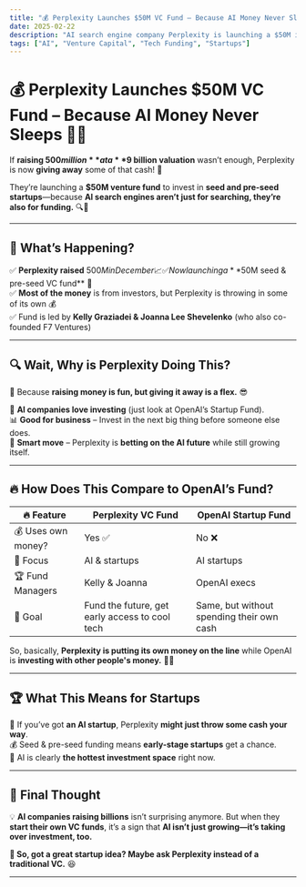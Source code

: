 ```yaml
---
title: "💰 Perplexity Launches $50M VC Fund – Because AI Money Never Sleeps 🤖💸"
date: 2025-02-22
description: "AI search engine company Perplexity is launching a $50M investment fund. Because why just raise money when you can also *give* money? 🤷‍♂️"
tags: ["AI", "Venture Capital", "Tech Funding", "Startups"]
---
```


# 💰 Perplexity Launches $50M VC Fund – Because AI Money Never Sleeps 🤖💸  

If **raising $500 million** at a **$9 billion valuation** wasn’t enough, Perplexity is now **giving away** some of that cash! 🤑  

They’re launching a **$50M venture fund** to invest in **seed and pre-seed startups**—because **AI search engines aren’t just for searching, they’re also for funding.** 🔍💸  

---

## 🧐 What’s Happening?  

✅ **Perplexity raised** $500M in December 📈  
✅ Now launching a **$50M seed & pre-seed VC fund** 🚀  
✅ **Most of the money** is from investors, but Perplexity is throwing in some of its own 💰  
✅ Fund is led by **Kelly Graziadei & Joanna Lee Shevelenko** (who also co-founded F7 Ventures)  

---

## 🔍 Wait, Why is Perplexity Doing This?  

📢 Because **raising money is fun, but giving it away is a flex.** 😎  

💼 **AI companies love investing** (just look at OpenAI’s Startup Fund).  
📊 **Good for business** – Invest in the next big thing before someone else does.  
🚀 **Smart move** – Perplexity is **betting on the AI future** while still growing itself.  

---

## 🔥 How Does This Compare to OpenAI’s Fund?  

| 🔥 Feature | **Perplexity VC Fund** | **OpenAI Startup Fund** |
|------------|-----------------|-----------------|
| 💰 Uses own money? | Yes ✅ | No ❌ |
| 🚀 Focus | AI & startups | AI startups |
| 🏆 Fund Managers | Kelly & Joanna | OpenAI execs |
| 🔮 Goal | Fund the future, get early access to cool tech | Same, but without spending their own cash |

So, basically, **Perplexity is putting its own money on the line** while OpenAI is **investing with other people's money.** 🤷‍♂️  

---

## 🏆 What This Means for Startups  

🚀 If you’ve got **an AI startup**, Perplexity **might just throw some cash your way**.  
💰 Seed & pre-seed funding means **early-stage startups** get a chance.  
🤖 AI is clearly **the hottest investment space** right now.  

---

## 🤔 Final Thought  

💡 **AI companies raising billions** isn’t surprising anymore. But when they **start their own VC funds**, it’s a sign that **AI isn’t just growing—it’s taking over investment, too.**  

**📢 So, got a great startup idea? Maybe ask Perplexity instead of a traditional VC.** 😆  

---
